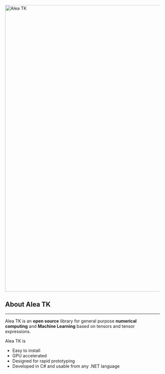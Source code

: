 <img src="images/Alea-TK-images.png" alt="Alea TK" style="width:933px;">

## About Alea TK
***

Alea TK is an **open source** library for general purpose **numerical computing** and **Machine Learning** based on tensors and tensor expressions. 

Alea TK is 

- Easy to install 
- GPU accelerated
- Designed for rapid prototyping
- Developed in C# and usable from any .NET language




